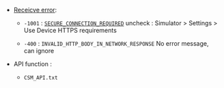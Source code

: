 * [Receicve error](https://developer.garmin.com/connect-iq/api-docs/Toybox/Communications.html):
    * `-1001` : [`SECURE_CONNECTION_REQUIRED`](https://forums.garmin.com/developer/connect-iq/f/discussion/5244/sdk-2-3-1-makewebrequest-returns--1001-secure_connection_required)
        uncheck : Simulator > Settings > Use Device HTTPS requirements
        
    * `-400` : `INVALID_HTTP_BODY_IN_NETWORK_RESPONSE`
        No error message, can ignore

* API function :
    * `CSM_API.txt`
